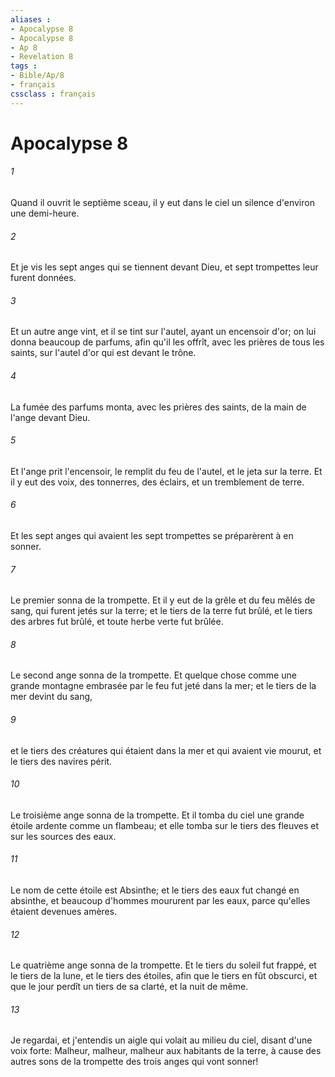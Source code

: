 ```yaml
---
aliases : 
- Apocalypse 8
- Apocalypse 8
- Ap 8
- Revelation 8
tags : 
- Bible/Ap/8
- français
cssclass : français
---
```


# Apocalypse 8

###### 1
Quand il ouvrit le septième sceau, il y eut dans le ciel un silence d'environ une demi-heure.
###### 2
Et je vis les sept anges qui se tiennent devant Dieu, et sept trompettes leur furent données.
###### 3
Et un autre ange vint, et il se tint sur l'autel, ayant un encensoir d'or; on lui donna beaucoup de parfums, afin qu'il les offrît, avec les prières de tous les saints, sur l'autel d'or qui est devant le trône.
###### 4
La fumée des parfums monta, avec les prières des saints, de la main de l'ange devant Dieu.
###### 5
Et l'ange prit l'encensoir, le remplit du feu de l'autel, et le jeta sur la terre. Et il y eut des voix, des tonnerres, des éclairs, et un tremblement de terre.
###### 6
Et les sept anges qui avaient les sept trompettes se préparèrent à en sonner.
###### 7
Le premier sonna de la trompette. Et il y eut de la grêle et du feu mêlés de sang, qui furent jetés sur la terre; et le tiers de la terre fut brûlé, et le tiers des arbres fut brûlé, et toute herbe verte fut brûlée.
###### 8
Le second ange sonna de la trompette. Et quelque chose comme une grande montagne embrasée par le feu fut jeté dans la mer; et le tiers de la mer devint du sang,
###### 9
et le tiers des créatures qui étaient dans la mer et qui avaient vie mourut, et le tiers des navires périt.
###### 10
Le troisième ange sonna de la trompette. Et il tomba du ciel une grande étoile ardente comme un flambeau; et elle tomba sur le tiers des fleuves et sur les sources des eaux.
###### 11
Le nom de cette étoile est Absinthe; et le tiers des eaux fut changé en absinthe, et beaucoup d'hommes moururent par les eaux, parce qu'elles étaient devenues amères.
###### 12
Le quatrième ange sonna de la trompette. Et le tiers du soleil fut frappé, et le tiers de la lune, et le tiers des étoiles, afin que le tiers en fût obscurci, et que le jour perdît un tiers de sa clarté, et la nuit de même.
###### 13
Je regardai, et j'entendis un aigle qui volait au milieu du ciel, disant d'une voix forte: Malheur, malheur, malheur aux habitants de la terre, à cause des autres sons de la trompette des trois anges qui vont sonner!
